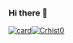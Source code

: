 ### Hi there 👋

[![card](https://github-readme-stats.vercel.app/api?username=Crhist0&theme=onedark&show_icons=true)](https://github.com/Crhist0/)[![Crhist0](https://github-readme-stats.vercel.app/api/top-langs/?username=Crhist0&hide=html&layout=compact=true&theme=onedark)](https://github.com/Crhist0/)

<!--
**Crhist0/Crhist0** is a ✨ _special_ ✨ repository because its `README.md` (this file) appears on your GitHub profile.

Here are some ideas to get you started:

- 🔭 I’m currently working on ...
- 🌱 I’m currently learning ...
- 👯 I’m looking to collaborate on ...
- 🤔 I’m looking for help with ...
- 💬 Ask me about ...
- 📫 How to reach me: ...
- 😄 Pronouns: ...
- ⚡ Fun fact: ...
-->
